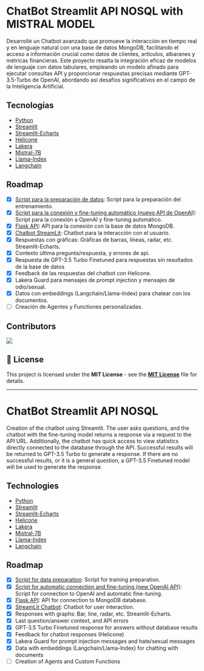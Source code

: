 # ChatBot Streamlit API NOSQL with MISTRAL MODEL

Desarrollé un Chatbot avanzado que promueve la interacción en tiempo real y en lenguaje natural con una base de datos MongoDB, facilitando el acceso a información crucial como datos de clientes, artículos, albaranes y métricas financieras. Este proyecto resalta la integración eficaz de modelos de lenguaje con datos tabulares, empleando un modelo afinado para ejecutar consultas API y proporcionar respuestas precisas mediante GPT-3.5-Turbo de OpenAI, abordando así desafíos significativos en el campo de la Inteligencia Artificial.

## Tecnologías

- [Python](https://www.python.org/)
- [Streamlit](https://streamlit.io/)
- [Streamlit-Echarts](https://github.com/andfanilo/streamlit-echarts)
- [Helicone](https://helicone.ai/)
- [Lakera](https://lakera.ai/)
- [Mistral-7B](https://huggingface.co/TheBloke/Mistral-7B-Instruct-v0.1-GGUF)
- [Llama-Index](https://docs.llamaindex.ai/en/stable/)
- [Langchain](https://python.langchain.com/docs/get_started/introduction)

## Roadmap

- [x] [Script para la preparación de datos](https://github.com/GRKdev/Script-SQL-API): Script para la preparación del entrenamiento.
- [x] [Script para la conexión y fine-tuning automático (nuevo API de OpenAI)](https://github.com/GRKdev/Script-SQL-API): Script para la conexión a OpenAI y fine-tuning automático.
- [x] [Flask API](https://github.com/GRKdev/api-docker-ngrok): API para la conexión con la base de datos MongoDB.
- [x] [Chatbot StreamLit](https://github.com/GRKdev/StreamLit-Api): Chatbot para la interacción con el usuario.
- [x] Respuestas con gràficas: Gràficas de barras, líneas, radar, etc. Streamlit-Echarts.
- [x] Contexto última pregunta/respuesta, y errores de api.
- [x] Respuesta de GPT-3.5 Turbo Finetuned para respuestas sin resultados de la base de datos
- [x] Feedback de las respuestas del chatbot con Helicone.
- [x] Lakera Guard para mensajes de prompt injection y mensajes de odio/sexual.
- [x] Datos con embeddings (Langchain/Llama-Index) para chatear con los documentos.
- [ ] Creación de Agentes y Functiones personalizadas.

## Contributors
<a href="https://github.com/GRKdev/StreamLit-Api/graphs/contributors">
<img src="https://contrib.rocks/image?repo=GRKdev/StreamLit-Api" />
</a>

## 📄 License

This project is licensed under the **MIT License** - see the [**MIT License**](https://github.com/GRKdev/StreamLit-Api/blob/main/LICENSE) file for details.

---

# ChatBot Streamlit API NOSQL

Creation of the chatbot using Streamlit. The user asks questions, and the chatbot with the fine-tuning model returns a response via a request to the API URL. Additionally, the chatbot has quick access to view statistics directly connected to the database through the API. Successful results will be returned to GPT-3.5 Turbo to generate a response. If there are no successful results, or it is a general question, a GPT-3.5 Finetuned model will be used to generate the response.

## Technologies

- [Python](https://www.python.org/)
- [Streamlit](https://streamlit.io/)
- [Streamlit-Echarts](https://github.com/andfanilo/streamlit-echarts)
- [Helicone](https://helicone.ai/)
- [Lakera](https://lakera.ai/)
- [Mistral-7B](https://huggingface.co/TheBloke/Mistral-7B-Instruct-v0.1-GGUF)
- [Llama-Index](https://docs.llamaindex.ai/en/stable/)
- [Langchain](https://python.langchain.com/docs/get_started/introduction)

## Roadmap

- [x] [Script for data preparation](https://github.com/GRKdev/Script-SQL-API): Script for training preparation.
- [x] [Script for automatic connection and fine-tuning (new OpenAI API)](https://github.com/GRKdev/Script-SQL-API): Script for connection to OpenAI and automatic fine-tuning.
- [x] [Flask API](https://github.com/GRKdev/Streamlit-API-Flask-Mistral): API for connection to MongoDB database.
- [x] [StreamLit Chatbot](https://github.com/GRKdev/Streamlit-API-Flask-Mistral): Chatbot for user interaction.
- [x] Responses with graphs: Bar, line, radar, etc. Streamlit-Echarts.
- [x] Last question/answer context, and API errors
- [x] GPT-3.5 Turbo Finetuned response for answers without database results
- [x] Feedback for chatbot responses (Helicone)
- [x] Lakera Guard for prompt injection messages and hate/sexual messages
- [x] Data with embeddings (Langchain/Llama-Index) for chatting with documents
- [ ] Creation of Agents and Custom Functions
